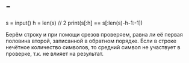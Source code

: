 # -
s = input()
h = len(s) // 2
print(s[:h] == s[:len(s)-h-1:-1])

Берём строку и при помощи срезов проверяем, равна ли её первая половина второй, записанной в обратном порядке. Если в строке нечётное количество символов, то средний символ не участвует в проверке, т.к. не влияет на результат.
